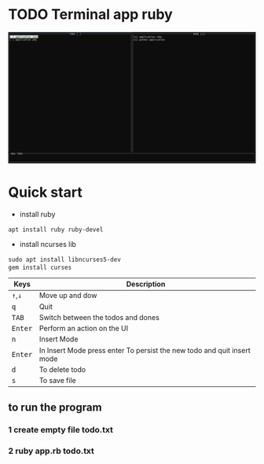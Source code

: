 # TODO Terminal app ruby

![The result](screen.png)

# Quick start
* install ruby
```
apt install ruby ruby-devel

```
* install ncurses lib

```
sudo apt install libncurses5-dev
gem install curses

```
|Keys|Description|
|---|---|
|<Kbd>&#8593;</Kbd>,<kbd>&#8595;</kbd>|Move up and dow|
|<kbd>q</kbd>|Quit|
|<kbd>TAB</kbd>|Switch between the todos and dones|
|<kbd>Enter</kbd>|Perform an action on the UI|
|<kbd>n</kbd>|Insert Mode|
|<kbd>Enter</kbd>|In Insert Mode press enter To persist the new todo and quit insert mode|
|<kbd>d</kbd>|To delete todo|
|<kbd>s</kbd>|To save file |


## to run the program 

### 1 create empty file todo.txt
### 2 ruby app.rb todo.txt

